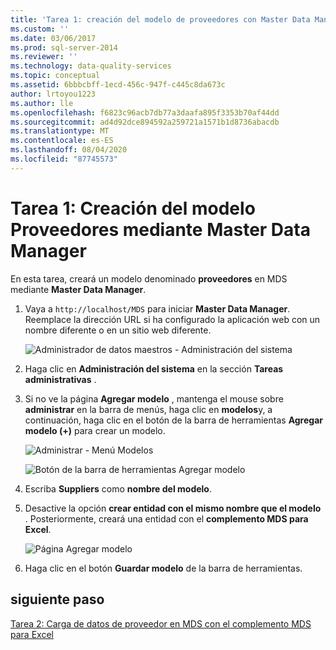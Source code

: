 ```yaml
---
title: 'Tarea 1: creación del modelo de proveedores con Master Data Manager | Microsoft Docs'
ms.custom: ''
ms.date: 03/06/2017
ms.prod: sql-server-2014
ms.reviewer: ''
ms.technology: data-quality-services
ms.topic: conceptual
ms.assetid: 6bbbcbff-1ecd-456c-947f-c445c8da673c
author: lrtoyou1223
ms.author: lle
ms.openlocfilehash: f6823c96acb7db77a3daafa895f3353b70af44dd
ms.sourcegitcommit: ad4d92dce894592a259721a1571b1d8736abacdb
ms.translationtype: MT
ms.contentlocale: es-ES
ms.lasthandoff: 08/04/2020
ms.locfileid: "87745573"
---
```

# <a name="task-1-creating-suppliers-model-using-master-data-manager"></a>Tarea 1: Creación del modelo Proveedores mediante Master Data Manager
  En esta tarea, creará un modelo denominado **proveedores** en MDS mediante **Master Data Manager**.  
  
1.  Vaya a `http://localhost/MDS` para iniciar **Master Data Manager**. Reemplace la dirección URL si ha configurado la aplicación web con un nombre diferente o en un sitio web diferente.  
  
     ![Administrador de datos maestros - Administración del sistema](../../2014/tutorials/media/et-creatingsuppliersmodelusingmdm-01.jpg "Administrador de datos maestros - Administración del sistema")  
  
2.  Haga clic en **Administración del sistema** en la sección **Tareas administrativas** .  
  
3.  Si no ve la página **Agregar modelo** , mantenga el mouse sobre **administrar** en la barra de menús, haga clic en **modelos**y, a continuación, haga clic en el botón de la barra de herramientas **Agregar modelo (+)** para crear un modelo.  
  
     ![Administrar - Menú Modelos](../../2014/tutorials/media/et-creatingsuppliersmodelusingmdm-02.jpg "Administrar - Menú Modelos")  
  
     ![Botón de la barra de herramientas Agregar modelo](../../2014/tutorials/media/et-creatingsuppliersmodelusingmdm-03.jpg "Botón de la barra de herramientas Agregar modelo")  
  
4.  Escriba **Suppliers** como **nombre del modelo**.  
  
5.  Desactive la opción **crear entidad con el mismo nombre que el modelo** . Posteriormente, creará una entidad con el **complemento MDS para Excel**.  
  
     ![Página Agregar modelo](../../2014/tutorials/media/et-creatingsuppliersmodelusingmdm-04.jpg "Página Agregar modelo")  
  
6.  Haga clic en el botón **Guardar modelo** de la barra de herramientas.  
  
## <a name="next-step"></a>siguiente paso  
 [Tarea 2: Carga de datos de proveedor en MDS con el complemento MDS para Excel](../../2014/tutorials/task-2-uploading-supplier-data-to-mds-using-mds-add-in-for-excel.md)  
  
  
